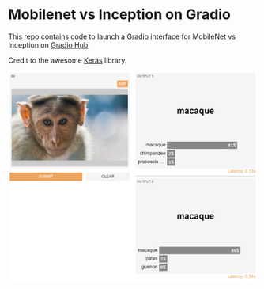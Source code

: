 # Mobilenet vs Inception on Gradio

This repo contains code to launch a [Gradio](https://github.com/gradio-app/gradio) interface for MobileNet vs Inception on [Gradio Hub](https://hub.gradio.app)

Credit to the awesome [Keras](https://github.com/keras-team/keras) library.

![](https://raw.githubusercontent.com/gradio-app/hub-mobilenet-vs-inception/master/thumbnail.png)
